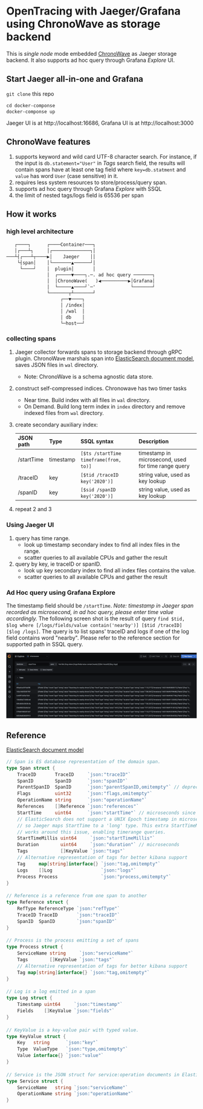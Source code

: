 # OpenTracing with Jaeger/Grafana using ChronoWave as storage backend

This is *single node* mode embedded [ChronoWave](https://github.com/chronowave/chronowave) as Jaeger storage backend. It also supports ad hoc query through Grafana *Explore* UI.

## Start Jaeger all-in-one and Grafana

`git clone` this repo

```shell script
cd docker-componse
docker-componse up
```
Jaeger UI is at http://localhost:16686, Grafana UI is at http://localhost:3000

## ChronoWave features
1. supports keyword and wild card UTF-8 character search. For instance, if the input is `db.statement="User"` in *Tags* search field, the results will contain spans have at least one tag field where `key=db.statment` and `value` has word `User` (case sensitive) in it.
2. requires less system resources to store/process/query span.
3. supports ad hoc query through Grafana *Explore* with SSQL
4. the limit of nested tags/logs field is 65536 per span

## How it works

### high level architecture
```text
   ┌────┐      ┌────Container───┐                      
   │┌───┴┐     │┌──────────────┐│                      
───┴┤┌───┴┬────▶│    Jaeger    ││                      
    └┤span│    │└───────▲──────┘│                      
     └────┘    │  plugin│       │                      
               │  ┌─────▼────┐.─. ad hoc query ───────┐
               │  │ChronoWave(   )◀──────────▶│Grafana│
               │  └─────▲────┘`─'             └───────┘
               └───────┬┴───────┘                      
                    ┌──▼────┐                          
                    │ /index│                          
                    │ /wal  │                          
                    │ db    │                          
                    └─host──┘                          
```
### collecting spans
1. Jaeger collector forwards spans to storage backend through gRPC plugin. ChronoWave marshals span into [ElasticSearch document model](https://github.com/jaegertracing/jaeger/blob/master/plugin/storage/es/spanstore/dbmodel/model.go), saves JSON files in `wal` directory.
   * Note: ChronoWave is a schema agnostic data store.
2. construct self-compressed indices. Chronowave has two timer tasks
   * Near time. Build index with all files in `wal` directory.
   * On Demand. Build long term index in `index` directory and remove indexed files from `wal` directory.
3. create secondary auxiliary index:

   | JSON path   | Type |  SSQL syntax | Description |
   | ----------- | ---------- | ----------- | ----------- |
   | /startTime  | timestamp  | `[$ts /startTime timeframe(from, to)]` | timestamp in microsecond, used for time range query |
   | /traceID    | key        | `[$tid /traceID key('2020')]` | string value, used as key lookup |
   | /spanID     | key        | `[$sid /spanID key('2020')]` | string value, used as key lookup |
   
4. repeat 2 and 3

### Using Jaeger UI

1. query has time range. 
   * look up timestamp secondary index to find all index files in the range.
   * scatter queries to all available CPUs and gather the result
2. query by key, ie traceID or spanID. 
   * look up key secondary index to find all index files contains the value.
   * scatter queries to all available CPUs and gather the result
 
### Ad Hoc query using Grafana Explore

The timestamp field should be `/startTime`. *Note: timestamp in Jaeger span recorded as microsecond, in ad hoc query, please enter time value accordingly.*
The following screen shot is the result of query `find $tid, $log where [/logs/fields/value contain('nearby')] [$tid /traceID] [$log /logs]`. The query is to list spans' traceID and logs if one of the log field contains word "nearby".
Please refer to the reference section for supported path in SSQL query.

![alt text](./images/explore.png "Grafana Explore")


## Reference
 
[ElasticSearch document model](https://github.com/jaegertracing/jaeger/blob/master/plugin/storage/es/spanstore/dbmodel/model.go)

```go
// Span is ES database representation of the domain span.
type Span struct {
	TraceID       TraceID     `json:"traceID"`
	SpanID        SpanID      `json:"spanID"`
	ParentSpanID  SpanID      `json:"parentSpanID,omitempty"` // deprecated
	Flags         uint32      `json:"flags,omitempty"`
	OperationName string      `json:"operationName"`
	References    []Reference `json:"references"`
	StartTime     uint64      `json:"startTime"` // microseconds since Unix epoch
	// ElasticSearch does not support a UNIX Epoch timestamp in microseconds,
	// so Jaeger maps StartTime to a 'long' type. This extra StartTimeMillis field
	// works around this issue, enabling timerange queries.
	StartTimeMillis uint64     `json:"startTimeMillis"`
	Duration        uint64     `json:"duration"` // microseconds
	Tags            []KeyValue `json:"tags"`
	// Alternative representation of tags for better kibana support
	Tag     map[string]interface{} `json:"tag,omitempty"`
	Logs    []Log                  `json:"logs"`
	Process Process                `json:"process,omitempty"`
}

// Reference is a reference from one span to another
type Reference struct {
	RefType ReferenceType `json:"refType"`
	TraceID TraceID       `json:"traceID"`
	SpanID  SpanID        `json:"spanID"`
}

// Process is the process emitting a set of spans
type Process struct {
	ServiceName string     `json:"serviceName"`
	Tags        []KeyValue `json:"tags"`
	// Alternative representation of tags for better kibana support
	Tag map[string]interface{} `json:"tag,omitempty"`
}

// Log is a log emitted in a span
type Log struct {
	Timestamp uint64     `json:"timestamp"`
	Fields    []KeyValue `json:"fields"`
}

// KeyValue is a key-value pair with typed value.
type KeyValue struct {
	Key   string      `json:"key"`
	Type  ValueType   `json:"type,omitempty"`
	Value interface{} `json:"value"`
}

// Service is the JSON struct for service:operation documents in ElasticSearch
type Service struct {
	ServiceName   string `json:"serviceName"`
	OperationName string `json:"operationName"`
}
```